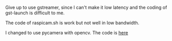 Give up to use gstreamer, since I can't make it low latency and the coding of gst-launch is difficult to me. 

The code of raspicam.sh is work but not well in low bandwidth.

I changed to use pycamera with opencv. The code is [here](https://github.com/rc-bellergy/pxpi/tree/master/home/pi/jpeg-stream)
